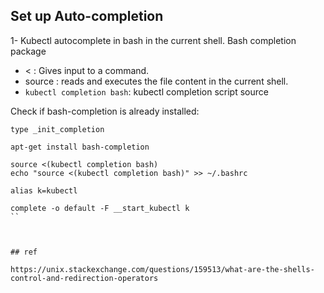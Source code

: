 ## Set up Auto-completion


1- Kubectl autocomplete in bash in the current shell. Bash completion package


* < : Gives input to a command.
* source :  reads and executes the file content in the current shell.
* `kubectl completion bash`: kubectl completion script source 

Check if bash-completion is already installed:

`type _init_completion`

`apt-get install bash-completion`


```
source <(kubectl completion bash)
echo "source <(kubectl completion bash)" >> ~/.bashrc
```


```
alias k=kubectl

complete -o default -F __start_kubectl k
``



## ref

https://unix.stackexchange.com/questions/159513/what-are-the-shells-control-and-redirection-operators
